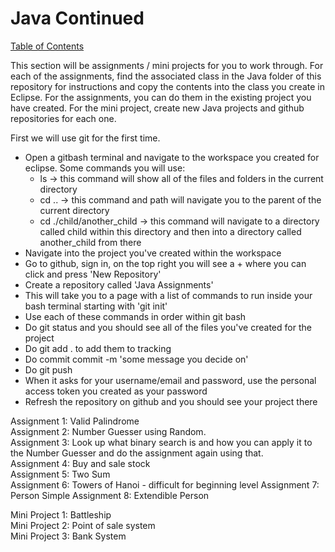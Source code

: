 # Java Continued

[Table of Contents](../readme.md)

This section will be assignments / mini projects for you to work through.  For each of the assignments, find the associated class in the Java folder of this repository for instructions and copy the contents into the class you create in Eclipse.  For the assignments, you can do them in the existing project you have created.  For the mini project, create new Java projects and github repositories for each one.

First we will use git for the first time.  

* Open a gitbash terminal and navigate to the workspace you created for eclipse. Some commands you will use:
  * ls -> this command will show all of the files and folders in the current directory
  * cd .. -> this command and path will navigate you to the parent of the current directory
  * cd ./child/another_child -> this command will navigate to a directory called child within this directory and   then into a directory called another_child from there
* Navigate into the project you've created within the workspace
* Go to github, sign in, on the top right you will see a + where you can click and press 'New Repository'
* Create a repository called 'Java Assignments'
* This will take you to a page with a list of commands to run inside your bash terminal starting with 'git init'
* Use each of these commands in order within git bash
* Do git status and you should see all of the files you've created for the project
* Do git add . to add them to tracking
* Do commit commit -m 'some message you decide on'
* Do git push
* When it asks for your username/email and password, use the personal access token you created as your password
* Refresh the repository on github and you should see your project there

Assignment 1: Valid Palindrome  
Assignment 2: Number Guesser using Random.  
Assignment 3: Look up what binary search is and how you can apply it to the Number Guesser and do the assignment again using that.  
Assignment 4: Buy and sale stock  
Assignment 5: Two Sum  
Assignment 6: Towers of Hanoi - difficult for beginning level
Assignment 7: Person Simple
Assignment 8: Extendible Person

Mini Project 1: Battleship  
Mini Project 2: Point of sale system  
Mini Project 3: Bank System  
